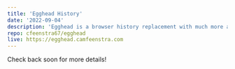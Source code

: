 ```yaml
---
title: 'Egghead History'
date: '2022-09-04'
description: 'Egghead is a browser history replacement with much more advanced searching capabilities than the default Chrome history.'
repo: cfeenstra67/egghead
live: https://egghead.camfeenstra.com
---
```

Check back soon for more details!
